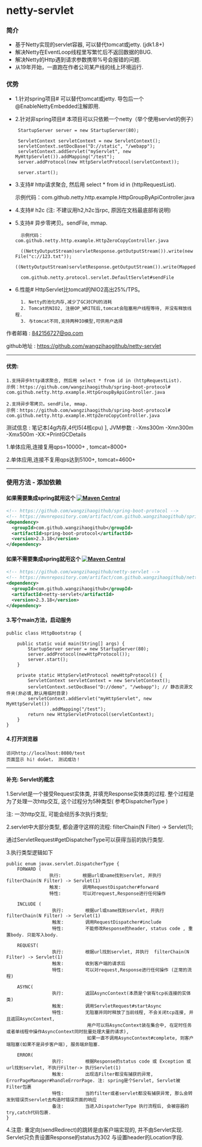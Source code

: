 # netty-servlet

### 简介

- 基于Netty实现的servlet容器, 可以替代tomcat或jetty. (jdk1.8+)
- 解决Netty在EventLoop线程里写繁忙后不返回数据的BUG.
- 解决Netty的Http遇到请求参数携带%号会报错的问题.
- 从19年开始，一直跑在作者公司某产线的线上环境运行.

### 优势

- 1.针对spring项目# 可以替代tomcat或jetty. 导包后一个@EnableNettyEmbedded注解即用.

- 2.针对非spring项目# 本项目可以只依赖一个netty（举个使用servlet的例子）


       StartupServer server = new StartupServer(80);

       ServletContext servletContext = new ServletContext();
       servletContext.setDocBase("D://static", "/webapp");
       servletContext.addServlet("myServlet", new MyHttpServlet()).addMapping("/test");
       server.addProtocol(new HttpServletProtocol(servletContext));

       server.start();


- 3.支持# http请求聚合, 然后用 select * from id in (httpRequestList).


    示例代码：com.github.netty.http.example.HttpGroupByApiController.java


- 4.支持# h2c (注: 不建议用h2,h2c当rpc, 原因在文档最底部有说明)

- 5.支持# 异步零拷贝。sendFile, mmap.

        示例代码：com.github.netty.http.example.HttpZeroCopyController.java

        ((NettyOutputStream)servletResponse.getOutputStream()).write(new File("c://123.txt"));
        ((NettyOutputStream)servletResponse.getOutputStream()).write(MappedByteBuffer);

        com.github.netty.protocol.servlet.DefaultServlet#sendFile

- 6.性能# HttpServlet比tomcat的NIO2高出25%/TPS。

        1. Netty的池化内存,减少了GC对CPU的消耗 
        2. Tomcat的NIO2, 注册OP_WRITE后,tomcat会阻塞用户线程等待, 并没有释放线程. 
        3. 与tomcat不同,支持两种IO模型,可供用户选择

作者邮箱 : 842156727@qq.com

github地址 : https://github.com/wangzihaogithub/netty-servlet
 
---

#### 优势:

    1.支持异步http请求聚合, 然后用 select * from id in (httpRequestList). 
    示例：https://github.com/wangzihaogithub/spring-boot-protocol# com.github.netty.http.example.HttpGroupByApiController.java
    
    2.支持异步零拷贝。sendFile, mmap. 
    示例：https://github.com/wangzihaogithub/spring-boot-protocol# com.github.netty.http.example.HttpZeroCopyController.java
    
    
测试信息 : 笔记本[4g内存,4代I5(4核cpu) ], JVM参数 : -Xms300m -Xmn300m -Xmx500m -XX:+PrintGCDetails

1.单体应用,连接复用qps=10000+ , tomcat=8000+

2.单体应用,连接不复用qps达到5100+, tomcat=4600+

----

### 使用方法 - 添加依赖

#### 如果需要集成spring就用这个 [![Maven Central](https://maven-badges.herokuapp.com/maven-central/com.github.wangzihaogithub/spring-boot-protocol/badge.svg)](https://search.maven.org/search?q=g:com.github.wangzihaogithub%20AND%20a:spring-boot-protocol)

```xml
<!-- https://github.com/wangzihaogithub/spring-boot-protocol -->
<!-- https://mvnrepository.com/artifact/com.github.wangzihaogithub/spring-boot-protocol -->
<dependency>
  <groupId>com.github.wangzihaogithub</groupId>
  <artifactId>spring-boot-protocol</artifactId>
  <version>2.3.18</version>
</dependency>
```

#### 如果不需要集成spring就用这个 [![Maven Central](https://maven-badges.herokuapp.com/maven-central/com.github.wangzihaogithub/netty-servlet/badge.svg)](https://search.maven.org/search?q=g:com.github.wangzihaogithub%20AND%20a:netty-servlet)

```xml
<!-- https://github.com/wangzihaogithub/netty-servlet -->
<!-- https://mvnrepository.com/artifact/com.github.wangzihaogithub/netty-servlet -->
<dependency>
  <groupId>com.github.wangzihaogithub</groupId>
  <artifactId>netty-servlet</artifactId>
  <version>2.3.18</version>
</dependency>
```

#### 3.写个main方法，启动服务

    public class HttpBootstrap {
    
        public static void main(String[] args) {
            StartupServer server = new StartupServer(80);
            server.addProtocol(newHttpProtocol());
            server.start();
        }
    
        private static HttpServletProtocol newHttpProtocol() {
            ServletContext servletContext = new ServletContext();
            servletContext.setDocBase("D://demo", "/webapp"); // 静态资源文件夹(非必填,默认用临时目录)
            servletContext.addServlet("myHttpServlet", new MyHttpServlet())
                    .addMapping("/test");
            return new HttpServletProtocol(servletContext);
        }
    }

    
#### 4.打开浏览器

    访问http://localhost:8080/test
    页面显示 hi! doGet， 测试成功！
 
    
---

#### 补充: Servlet的概念

1.Servlet是一个接受Request实体类, 并填充Response实体类的过程. 整个过程是为了处理一次http交互, 这个过程分为5种类型( 参考DispatcherType )
 
注: 一次http交互, 可能会经历多次执行类型;

2.servlet中大部分类型, 都会遵守这样的流程:  filterChain(N Filter) -> Servlet(1);

通过ServletRequest#getDispatcherType可以获得当前的执行类型.

3.执行类型逻辑如下

    public enum javax.servlet.DispatcherType {
        FORWARD (
                    执行:        根据url或name找到servlet, 并执行filterChain(N Filter) -> Servlet(1)
                    触发:        调用RequestDispatcher#forward
                    特性:        可以对request,Response进行任何操作

        INCLUDE ( 
                     执行:        根据url或name找到servlet, 并执行  filterChain(N Filter) -> Servlet(1)
                     触发:        调用RequestDispatcher#include
                     特性:        不能修改Response的header, status code , 重置body. 只能写入body.

        REQUEST(
                     执行:        根据url找到servlet, 并执行  filterChain(N Filter) -> Servlet(1)
                     触发:        收到客户端的请求后
                     特性:        可以对request,Response进行任何操作 (正常的流程)

        ASYNC(
                     执行:        返回AsyncContext(本质是个装有tcp长连接的实体类)
                     触发:        调用ServletRequest#startAsync
                     特性:        无阻塞并同时释放了当前线程, 不会关闭tcp连接, 并且返回AsyncContext, 
                                  用户可以将AsyncContext装在集合中, 在定时任务或者单线程中操作AsyncContext同时批量处理大量的请求),  
                                  如果一直不调用AsyncContext#complete, 则客户端阻塞(如果不是异步客户端), 服务端非阻塞.

        ERROR(
                     执行:        根据Response的status code 或 Exception 或 url找到servlet, 不执行Filter-> 执行Servlet(1)
                     触发:        出现连Filter都没有捕获的异常, ErrorPageManager#handleErrorPage. 注: spring是个Servlet, Servlet被Filter包裹
                     特性:        当的filter或者servlet都没有捕获异常, 那么会转发到错误页servlet去构造时错误页面的响应
                     备注:        当进入DispatcherType 执行流程后, 会被容器的try,catch代码包裹.
    }


4.注意: 重定向(sendRedirect)的跳转是由客户端实现的, 并不由Servlet实现. 
Servlet只负责设置Response的status为302 与设置header的Location字段.